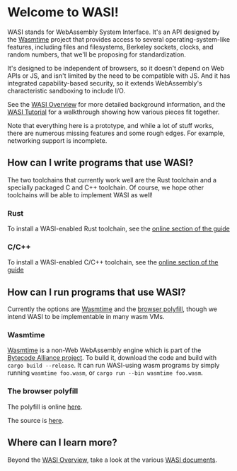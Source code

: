 # Welcome to WASI!

WASI stands for WebAssembly System Interface. It's an API designed by
the [Wasmtime] project that provides access to several operating-system-like
features, including files and filesystems, Berkeley sockets, clocks, and
random numbers, that we'll be proposing for standardization.

It's designed to be independent of browsers, so it doesn't depend on
Web APIs or JS, and isn't limited by the need to be compatible with JS.
And it has integrated capability-based security, so it extends
WebAssembly's characteristic sandboxing to include I/O.

See the [WASI Overview](WASI-overview.md) for more detailed background
information, and the [WASI Tutorial](WASI-tutorial.md) for a walkthrough
showing how various pieces fit together.

Note that everything here is a prototype, and while a lot of stuff works,
there are numerous missing features and some rough edges. For example,
networking support is incomplete.

## How can I write programs that use WASI?

The two toolchains that currently work well are the Rust toolchain and
a specially packaged C and C++ toolchain. Of course, we hope other
toolchains will be able to implement WASI as well!

### Rust

To install a WASI-enabled Rust toolchain, see the [online section of the
guide](https://bytecodealliance.github.io/wasmtime/lang-rust.html)

### C/C++

To install a WASI-enabled C/C++ toolchain, see the [online section of the
guide](https://bytecodealliance.github.io/wasmtime/lang-c.html)

## How can I run programs that use WASI?

Currently the options are [Wasmtime] and the [browser polyfill], though we
intend WASI to be implementable in many wasm VMs.

[Wasmtime]: https://github.com/bytecodealliance/wasmtime
[browser polyfill]: https://wasi.dev/polyfill/

### Wasmtime

[Wasmtime] is a non-Web WebAssembly engine which is part of the
[Bytecode Alliance project](https://bytecodealliance.org). To build
it, download the code and build with `cargo build --release`. It can
run WASI-using wasm programs by simply running `wasmtime foo.wasm`,
or `cargo run --bin wasmtime foo.wasm`.

### The browser polyfill

The polyfill is online [here](https://wasi.dev/polyfill/).

The source is [here](https://github.com/bytecodealliance/wasmtime/tree/main/crates/wasi-c/js-polyfill).

## Where can I learn more?

Beyond the [WASI Overview](WASI-overview.md), take a look at the
various [WASI documents](WASI-documents.md).
